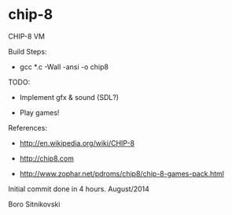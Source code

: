 chip-8
======

CHIP-8 VM

Build Steps:

- gcc *.c -Wall -ansi -o chip8



TODO:

- Implement gfx & sound (SDL?)

- Play games!



References:

- http://en.wikipedia.org/wiki/CHIP-8

- http://chip8.com

- http://www.zophar.net/pdroms/chip8/chip-8-games-pack.html



Initial commit done in 4 hours. August/2014

Boro Sitnikovski

